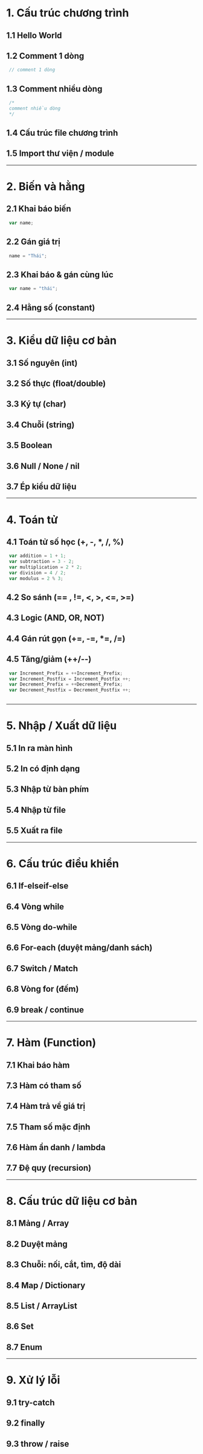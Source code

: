 
 # 1. Cấu trúc chương trình
 ## 1.1 Hello World
 ## 1.2 Comment 1 dòng
```js
 // comment 1 dòng
```
 ## 1.3 Comment nhiều dòng
```js
 /*
 comment nhiều dòng
 */
```
 ## 1.4 Cấu trúc file chương trình
 ## 1.5 Import thư viện / module
---
# 2. Biến và hằng
 ## 2.1 Khai báo biến
```js
 var name;
```
 ## 2.2 Gán giá trị
```js
 name = "Thái";
```
 ## 2.3 Khai báo & gán cùng lúc
```js
 var name = "thái";
```
 ## 2.4 Hằng số (constant)
---
# 3. Kiểu dữ liệu cơ bản
 ## 3.1 Số nguyên (int)
 ## 3.2 Số thực (float/double)
 ## 3.3 Ký tự (char)
 ## 3.4 Chuỗi (string)
 ## 3.5 Boolean
 ## 3.6 Null / None / nil
 ## 3.7 Ép kiểu dữ liệu
---
# 4. Toán tử
 ## 4.1 Toán tử số học (+, -, *, /, %)
```js
 var addition = 1 + 1;
 var subtraction = 3 - 2;
 var multiplication = 2 * 2;
 var division = 4 / 2;
 var modulus = 2 % 3;
```
 ## 4.2 So sánh (== , !=, <, >, <=, >=)
 ## 4.3 Logic (AND, OR, NOT)
 ## 4.4 Gán rút gọn (+=, -=, *=, /=)
 ## 4.5 Tăng/giảm (++/--)
```js
 var Increment_Prefix = ++Increment_Prefix;
 var Increment_Postfix = Increment_Postfix ++;
 var Decrement_Prefix = ++Decrement_Prefix;
 var Decrement_Postfix = Decrement_Postfix ++;
   
```
---
# 5. Nhập / Xuất dữ liệu
 ## 5.1 In ra màn hình
 ## 5.2 In có định dạng
 ## 5.3 Nhập từ bàn phím
 ## 5.4 Nhập từ file
 ## 5.5 Xuất ra file
---
# 6. Cấu trúc điều khiển
 ## 6.1 If-elseif-else
 ## 6.4 Vòng while
 ## 6.5 Vòng do-while
 ## 6.6 For-each (duyệt mảng/danh sách)
 ## 6.7 Switch / Match
 ## 6.8 Vòng for (đếm)
 ## 6.9 break / continue
---
# 7. Hàm (Function)
 ## 7.1 Khai báo hàm
 ## 7.3 Hàm có tham số
 ## 7.4 Hàm trả về giá trị
 ## 7.5 Tham số mặc định
 ## 7.6 Hàm ẩn danh / lambda
 ## 7.7 Đệ quy (recursion)
---
# 8. Cấu trúc dữ liệu cơ bản
 ## 8.1 Mảng / Array
 ## 8.2 Duyệt mảng
 ## 8.3 Chuỗi: nối, cắt, tìm, độ dài
 ## 8.4 Map / Dictionary 
 ## 8.5 List / ArrayList
 ## 8.6 Set
 ## 8.7 Enum
---
# 9. Xử lý lỗi
 ## 9.1 try-catch
 ## 9.2 finally
 ## 9.3 throw / raise